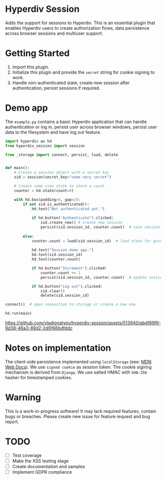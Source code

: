 # Hyperdiv Session
Adds the support for sessions to Hyperdiv. This is an essential plugin that enables Hyperdiv users to create authorization flows, data persistence across browser sessions and multiuser support.

# Getting Started
1. Import this plugin.
2. Initialize this plugin and provide the `secret` string for cookie signing to work.
3. Handle non-authenticated state, create new session after authentication, persist sessions if required.

# Demo app
The `example.py` contains a basic Hyperdiv application that can handle authentication or log in, persist user across browser windows, persist user data to the filesystem and have log out feature. 
```python
import hyperdiv as hd
from hyperdiv_session import session

from _storage import connect, persist, load, delete


def main():
    # Create a session object with a secret key
    sid = session(secret_key="some very secret")

    # Create some view state to store a count
    counter = hd.state(count=0)

    with hd.box(padding=8, gap=2):
        if not sid.is_authenticated():
            hd.text("Not authenticated yet.")
        
            if hd.button("Authenticate").clicked:
                sid.create_new() # create new session
                persist(sid.session_id, counter.count)  # save session into storage
        
        else:
            counter.count = load(sid.session_id)  # load state for given session_id from storage
        
            hd.text("Session demo app.")
            hd.text(sid.session_id)
            hd.text(counter.count)

            if hd.button("Increment").clicked:
                counter.count += 1
                persist(sid.session_id, counter.count)  # update session state in storage

            if hd.button("Log out").clicked:
                sid.clear()
                delete(sid.session_id)

connect()  # open connection to storage or create a new one

hd.run(main)
```

https://github.com/vladignatyev/hyperdiv-session/assets/513940/abdf89f6-9d38-48a3-89d2-2d9166bdfddc


# Notes on implementation
The client-side persistence implemented using `localStorage` (see: [MDN Web Docs](https://developer.mozilla.org/en-US/docs/Web/API/Web_Storage_API)). We use `signed cookie` as session token.
The cookie signing mechanism is derived from `Django`. We use salted HMAC with `SHA-256` hasher for timestamped cookies. 

# Warning
This is a work-in-progress software! It may lack required features, contain bugs or breaches. Please create new issue for feature request and bug report.

# TODO
- [ ] Test coverage 
- [ ] Make the XSS testing stage
- [ ] Create documentation and samples
- [ ] Implement GDPR compliance
